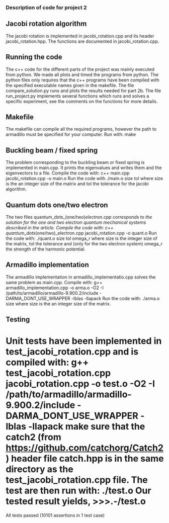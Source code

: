 ### Description of code for project 2


## Jacobi rotation algorithm
The jacobi rotation is implemented in jacobi_rotation.cpp and its header jacobi_rotation.hpp.
The functions are documented in jacobi_rotation.cpp.

## Running the code
The c++ code for the different parts of the project was mainly executed from python. We made all plots and timed the programs from python. The python files only requires that the c++ programs have been compiled with the specified executable names given in the makefile.
The file compare_solution.py runs and plots the results needed for part 2b.
The file run_project.py implements several functions which runs and solves a specific experiment, see the comments on the functions for more details.

## Makefile
The makefile can compile all the required programs, however the path to armadillo must be specified for your computer.
Run with:
    make

## Buckling beam / fixed spring
The problem corresponding to the buckling beam or fixed spring is implemented in main.cpp. It prints the eigenvalues and writes them and the eigenvectors to a file.
Compile the code with:
    c++ main.cpp jacobi_rotation.cpp -o main.o
Run the code with
    ./main.o size tol
where size is the an integer size of the matrix and tol the tolerance for the jacobi algorithm.

## Quantum dots one/two electron
The two files quantum_dots_(one/two)_electron.cpp corresponds to the solution for the one and two electron quantum mechanical systems described in the article.
Compile the code with:
    c++ quantum_dots_(one/two)_electron.cpp jacobi_rotation.cpp -o quant.o
Run the code with:
    ./quant.o size tol omega_r
where size is the integer size of the matrix, tol the tolerance and (only for the two electron system) omega_r the strength of the harmonic potential.

## Armadillo implementation
The armadillo implementation in armadillo_implementatio.cpp solves the same problem as main.cpp.
Compile with:
    g++ armadillo_implementation.cpp -o arma.o -O2 -I /path/to/armadillo/armadillo-9.900.2/include -DARMA_DONT_USE_WRAPPER -lblas -llapack
Run the code with:
    ./arma.o size
where size is the an integer size of the matrix.

## Testing
Unit tests have been implemented in test_jacobi_rotation.cpp and is compiled with:
    g++ test_jacobi_rotation.cpp jacobi_rotation.cpp -o test.o -O2 -I /path/to/armadillo/armadillo-9.900.2/include -DARMA_DONT_USE_WRAPPER -lblas -llapack
make sure that the catch2 (from https://github.com/catchorg/Catch2) header file catch.hpp is in the same directory as the test_jacobi_rotation.cpp file.
The test are then run with:
    ./test.o
Our tested result yields,
\>>>.-/test.o
===============================================================================
All tests passed (10101 assertions in 1 test case)

